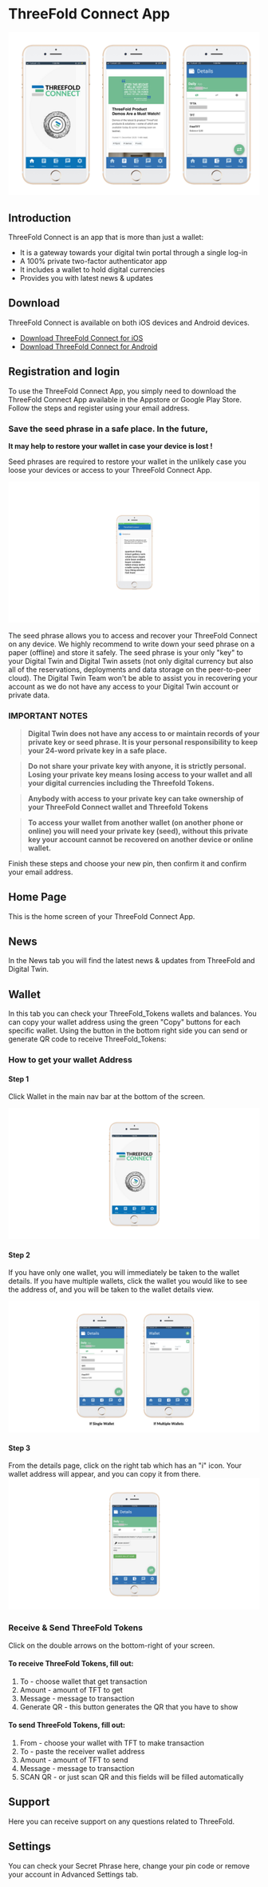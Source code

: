 # ThreeFold Connect App

![](img/threefold_connect.png)

## Introduction

ThreeFold Connect is an app that is more than just a wallet: 

- It is a gateway towards your digital twin portal through a single log-in
- A 100% private two-factor authenticator app
- It includes a wallet to hold digital currencies
- Provides you with latest news & updates

## Download

ThreeFold Connect is available on both iOS devices and Android devices.

- [Download ThreeFold Connect for iOS](https://apps.apple.com/us/app/3bot-login/id1459845885)
- [Download ThreeFold Connect for Android](https://play.google.com/store/apps/details?id=org.jimber.threebotlogin&hl=en_US)

## Registration and login

To use the ThreeFold Connect App, you simply need to download the ThreeFold Connect App available in the Appstore or Google Play Store. Follow the steps and register using your email address.

### Save the seed phrase in a safe place. In the future, 

**It may help to restore your wallet in case your device is lost !**

Seed phrases are required to restore your wallet in the unlikely case you loose your devices or access to your ThreeFold Connect App.

![](img/tf_seedphase.png)

The seed phrase allows you to access and recover your ThreeFold Connect on any device. We highly recommend to write down your seed phrase on a paper (offline) and store it safely. The seed phrase is your only "key" to your Digital Twin and Digital Twin assets (not only digital currency but also all of the reservations, deployments and data storage on the peer-to-peer cloud). The Digital Twin Team won't be able to assist you in recovering your account as we do not have any access to your Digital Twin account or private data.

### IMPORTANT NOTES

> **Digital Twin does not have any access to or maintain records of your private key or seed phrase. It is your personal responsibility to keep your 24-word private key in a safe place.**

> **Do not share your private key with anyone, it is strictly personal. Losing your private key means losing access to your wallet and all your digital currencies including the Threefold Tokens.**

> **Anybody with access to your private key can take ownership of your ThreeFold Connect wallet and Threefold Tokens**

> **To access your wallet from another wallet (on another phone or online) you will need your private key (seed), without this private key your account cannot be recovered on another device or online wallet.**

Finish these steps and choose your new pin, then confirm it and confirm your email address.

## Home Page

This is the home screen of your ThreeFold Connect App.

## News

In the News tab you will find the latest news & updates from ThreeFold and Digital Twin. 

<!--You can also subscribe to [our Telegram Channel](https://t.me/threefoldnews) to find these updates.-->

## Wallet

In this tab you can check your ThreeFold_Tokens wallets and balances. You can copy your wallet address using the green "Copy" buttons for each specific wallet. Using the button in the bottom right side you can send or generate QR code to receive ThreeFold_Tokens:

### How to get your wallet Address

#### Step 1

Click Wallet in the main nav bar at the bottom of the screen.

![](img/homescreen_wallet.png)

#### Step 2

If you have only one wallet, you will immediately be taken to the wallet details. If you have multiple wallets, click the wallet you would like to see the address of, and you will be taken to the wallet details view.

![](img/wallet_overview.png)

#### Step 3

From the details page, click on the right tab which has an "i" icon. Your wallet address will appear, and you can copy it from there.
![](img/wallet_address.png)

### Receive & Send ThreeFold Tokens

Click on the double arrows on the bottom-right of your screen.

#### To receive ThreeFold Tokens, fill out:

1. To - choose wallet that get transaction
2. Amount - amount of TFT to get
3. Message - message to transaction
4. Generate QR - this button generates the QR that you have to show

#### To send ThreeFold Tokens, fill out:

1. From - choose your wallet with TFT to make transaction
2. To - paste the receiver wallet address
3. Amount - amount of TFT to send
4. Message - message to transaction
5. SCAN QR - or just scan QR and this fields will be filled automatically

## Support

Here you can receive support on any questions related to ThreeFold.

## Settings

You can check your Secret Phrase here, change your pin code or remove your account in Advanced Settings tab.

